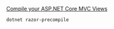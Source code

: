[Compile your ASP.NET Core MVC Views](http://dotnetthoughts.net/compile-your-aspnet-core-mvc-views/)

```
dotnet razor-precompile
```
